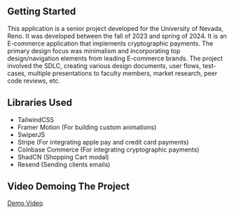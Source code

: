## Getting Started
This application is a senior project developed for the University of Nevada, Reno. It was developed between the fall of 2023 and spring of 2024. It is an E-commerce application that implements cryptographic payments. The primary design focus was minimalism and incorporating top design/navigation elements from leading E-commerce brands. The project involved the SDLC, creating various design documents, user flows, test-cases, multiple presentations to faculty members, market research, peer code reviews, etc.

## Libraries Used
- TailwindCSS
- Framer Motion (For building custom animations)
- SwiperJS
- Stripe (For integrating apple pay and credit card payments)
- Coinbase Commerce (For integrating cryptographic payments)
- ShadCN (Shopping Cart modal)
- Resend (Sending clients emails)


## Video Demoing The Project
[Demo Video](https://youtu.be/Lejgq0_4DjE)
